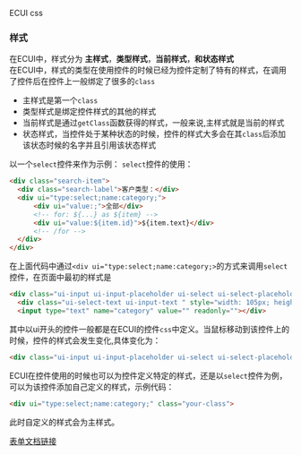 ECUI css
### 样式
在ECUI中，样式分为 **主样式**，**类型样式**，**当前样式**，**和状态样式**  
在ECUI中，样式的类型在使用控件的时候已经为控件定制了特有的样式，在调用了控件后在控件上一般绑定了很多的`class`

- 主样式是第一个`class`
- 类型样式是绑定控件样式的其他的样式
- 当前样式是通过`getClass`函数获得的样式，一般来说,主样式就是当前的样式
- 状态样式，当控件处于某种状态的时候，控件的样式大多会在其`class`后添加该状态时候的名字并且引用该状态样式

以一个`select`控件来作为示例：
`select`控件的使用：
```html
<div class="search-item">
  <div class="search-label">客户类型：</div>
  <div ui="type:select;name:category;">
      <div ui="value:;">全部</div>
      <!-- for: ${...} as ${item} -->
      <div ui="value:${item.id}">${item.text}</div>
      <!-- /for -->
  </div>
</div>
```
在上面代码中通过`<div ui="type:select;name:category;>`的方式来调用`select`控件，在页面中最初的样式是
```html
<div class="ui-input ui-input-placeholder ui-select ui-select-placeholder">
  <div class="ui-select-text ui-input-text " style="width: 105px; height: 30px;">全部</div>
  <input type="text" name="category" value="" readonly=""></div>
```
其中以ui开头的控件一般都是在ECUI的控件`css`中定义。当鼠标移动到该控件上的时候，控件的样式会发生变化,具体变化为：
```html
<div class="ui-input ui-input-placeholder ui-select ui-select-placeholder ui-input-hover ui-select-hover">
```
ECUI在控件使用的时候也可以为控件定义特定的样式，还是以`select`控件为例，可以为该控件添加自己定义的样式，示例代码：
```html
<div ui="type:select;name:category;" class="your-class">
```
此时自定义的样式会为主样式。   

[表单文档链接](https://github.com/yxUED/ecui-guide/blob/master/doc/表单.md)
